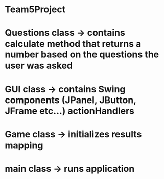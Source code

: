 # Team5Project
# Questions class -> contains calculate method that returns a number based on the questions the user was asked
# GUI class -> contains Swing components (JPanel, JButton, JFrame etc...) actionHandlers
# Game class -> initializes results mapping
# main class -> runs application
